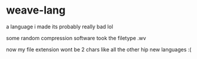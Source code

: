 # weave-lang
a language i made its probably really bad lol

some random compression software took the filetype .wv

now my file extension wont be 2 chars like all the other hip new languages :(